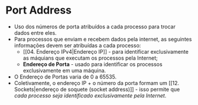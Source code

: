 # Port Address

- Uso dos números de porta atribuídos a cada processo para trocar dados entre eles.
- Para processos que enviam e recebem dados pela internet, as seguintes informações devem ser atribuídas a cada processo:
	- [[04. Endereço IPv4|Endereço IP]] - para identificar exclusivamente as máquians que executam os processos pela Internet;
	- **Endereço de Porta** - usado para identificar os processos exclusivamente em uma máquina.
- O Endereço de Portas varia de 0 a 65535.
- Coletivamente, o endereço IP + o número da porta formam um [[12. Sockets|endereço de soquete (socket address)]] - isso permite que *cada processo seja identificado exclusivamente pela Internet*.


